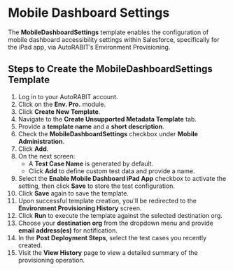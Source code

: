 # Mobile Dashboard Settings

The **MobileDashboardSettings** template enables the configuration of mobile dashboard accessibility settings within Salesforce, specifically for the iPad app, via AutoRABIT’s Environment Provisioning.

## Steps to Create the MobileDashboardSettings Template

1. Log in to your AutoRABIT account.
2. Click on the **Env. Pro.** module.
3. Click **Create New Template**.
4. Navigate to the **Create Unsupported Metadata Template** tab.
5. Provide a **template name** and a **short description**.
6. Check the **MobileDashboardSettings** checkbox under **Mobile Administration**.
7. Click **Add**.
8. On the next screen:
   * A **Test Case Name** is generated by default.
   * Click **Add** to define custom test data and provide a name.
9. Select the **Enable Mobile Dashboard iPad App** checkbox to activate the setting, then click **Save** to store the test configuration.
10. Click **Save** again to save the template.
11. Upon successful template creation, you'll be redirected to the **Environment Provisioning History** screen.
12. Click **Run** to execute the template against the selected destination org.
13. Choose your **destination org** from the dropdown menu and provide **email address(es)** for notification.
14. In the **Post Deployment Steps**, select the test cases you recently created.
15. Visit the **View History** page to view a detailed summary of the provisioning operation.
